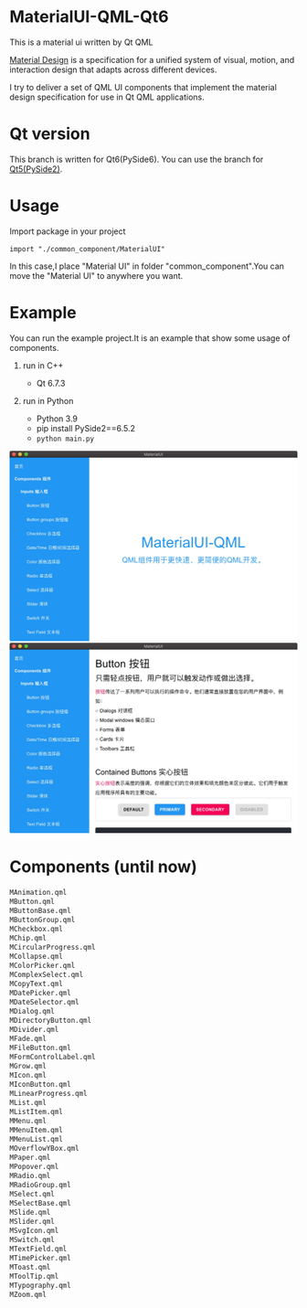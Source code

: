 # MaterialUI-QML-Qt6
This is a material ui written by Qt QML

[Material Design](https://m1.material.io/) is a specification for a unified system of visual, motion, and interaction design that adapts across different devices.

I try to deliver a set of QML UI components that implement the material design specification for use in Qt QML applications.

# Qt version
This branch is written for Qt6(PySide6). You can use the branch for [Qt5(PySide2)](https://github.com/AndyQsmart/MaterialUI-QML/tree/Qt5).

# Usage
Import package in your project
```
import "./common_component/MaterialUI"
```
In this case,I place "Material UI" in folder "common_component".You can move the "Material UI" to anywhere you want.

# Example
You can run the example project.It is an example that show some usage of components.

1. run in C++
   - Qt 6.7.3

2. run in Python
   - Python 3.9
   - pip install PySide2==6.5.2
   - `python main.py`

![image](https://github.com/AndyQsmart/MaterialUI-QML/blob/main/readme_image/image1.jpg)
![image](https://github.com/AndyQsmart/MaterialUI-QML/blob/main/readme_image/image2.jpg)

# Components (until now)
```
MAnimation.qml
MButton.qml
MButtonBase.qml
MButtonGroup.qml
MCheckbox.qml
MChip.qml
MCircularProgress.qml
MCollapse.qml
MColorPicker.qml
MComplexSelect.qml
MCopyText.qml
MDatePicker.qml
MDateSelector.qml
MDialog.qml
MDirectoryButton.qml
MDivider.qml
MFade.qml
MFileButton.qml
MFormControlLabel.qml
MGrow.qml
MIcon.qml
MIconButton.qml
MLinearProgress.qml
MList.qml
MListItem.qml
MMenu.qml
MMenuItem.qml
MMenuList.qml
MOverflowYBox.qml
MPaper.qml
MPopover.qml
MRadio.qml
MRadioGroup.qml
MSelect.qml
MSelectBase.qml
MSlide.qml
MSlider.qml
MSvgIcon.qml
MSwitch.qml
MTextField.qml
MTimePicker.qml
MToast.qml
MToolTip.qml
MTypography.qml
MZoom.qml
```
